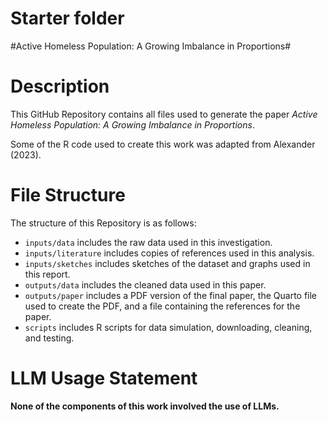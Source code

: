 # Starter folder

#Active Homeless Population: A Growing Imbalance in Proportions#

# Description

This GitHub Repository contains all files used to generate the paper *Active Homeless Population: A Growing Imbalance in Proportions*.

Some of the R code used to create this work was adapted from Alexander (2023).

# File Structure

The structure of this Repository is as follows:

- `inputs/data` includes the raw data used in this investigation.
- `inputs/literature` includes copies of references used in this analysis.
- `inputs/sketches` includes sketches of the dataset and graphs used in this report.
- `outputs/data` includes the cleaned data used in this paper.
- `outputs/paper` includes a PDF version of the final paper, the Quarto file used to create the PDF, and a file containing the references for the paper.
- `scripts` includes R scripts for data simulation, downloading, cleaning, and testing.

# LLM Usage Statement

**None of the components of this work involved the use of LLMs.**